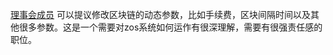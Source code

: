 [理事会成员](introduction/committee) 可以提议修改区块链的动态参数，比如手续费，区块间隔时间以及其他很多参数。这是一个需要对zos系统如何运作有很深理解，需要有很强责任感的职位。